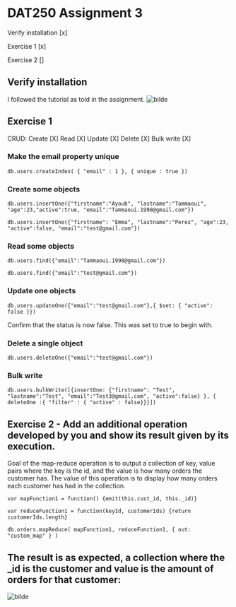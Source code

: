 # DAT250 Assignment 3

Verify installation [x]

Exercise 1 [x]


Exercise 2 []



## Verify installation
I followed the tutorial as told in the assignment.
![bilde](https://user-images.githubusercontent.com/44643583/133894126-7ec9ee21-df91-4bf1-8417-4c2e64ecf48d.png)


## Exercise 1

CRUD:
Create [X]
Read [X]
Update [X]
Delete [X]
Bulk write [X]

### Make the email property unique

`db.users.createIndex( { "email" : 1 }, { unique : true })`

### Create some objects

`db.users.insertOne({"firstname":"Ayoub", "lastname":"Tammaoui", "age":23,"active":true, "email":"Tammaoui.1998@gmail.com"})`

`db.users.insertOne({"firstname": "Emma", "lastname":"Perez", "age":23, "active":false, "email":"test@gmail.com"})`

### Read some objects

`db.users.find({"email":"Tammaoui.1998@gmail.com"})`

`db.users.find({"email":"test@gmail.com"})`



### Update one objects

`db.users.updateOne({"email":"test@gmail.com"},{ $set: { "active": false }})`

Confirm that the status is now false. This was set to true to begin with.


### Delete a single object
`db.users.deleteOne({"email":"test@gmail.com"})`

### Bulk write

`db.users.bulkWrite([{insertOne: {"firstname": "Test", "lastname":"Test", "email":"Test3@gmail.com", "active":false} }, { deleteOne :{ "filter" : { "active" : false}}}])`



## Exercise 2 - Add an additional operation developed by you and show its result given by its execution.
Goal of the map-reduce operation is to output a collection of key, value pairs where the key is the id, and the value is how many orders the customer has. The value of this operation is to display how many orders each customer has had in the collection.

`var mapFunction1 = function() {emit(this.cust_id, this._id)}`

`var reduceFunction1 = function(keyId, customerIds) {return customerIds.length}`

`db.orders.mapReduce(
   mapFunction1,
   reduceFunction1,
   { out: "custom_map" }
)
`

## The result is as expected, a collection where the _id is the customer and value is the amount of orders for that customer:
![bilde](https://user-images.githubusercontent.com/44643583/133941393-c1fadd43-9a1c-4462-9382-e5d96481f65e.png)
